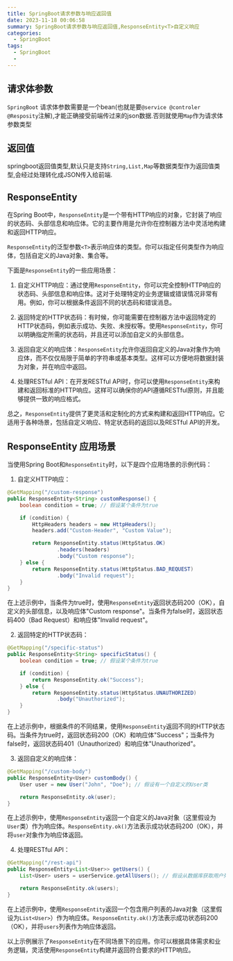 ```yaml
---
title: SpringBoot请求参数与响应返回值
date: 2023-11-18 00:06:58
summary: SpringBoot请求参数与响应返回值,ResponseEntity<T>自定义响应 
categories:
  - SpringBoot
tags:
  - SpringBoot
  - 
---
```

## 请求体参数
`SpringBoot` 请求体参数需要是一个bean(也就是要`@service @controler @Resposity`注解),才能正确接受前端传过来的json数据.否则就使用`Map`作为请求体参数类型

## 返回值
springboot返回值类型,默认只是支持`String,List,Map`等数据类型作为返回值类型,会经过处理转化成JSON传入给前端.

## ResponseEntity<T>   
在Spring Boot中，`ResponseEntity`是一个带有HTTP响应的对象，它封装了响应的状态码、头部信息和响应体。它的主要作用是允许你在控制器方法中灵活地构建和返回HTTP响应。

`ResponseEntity`的泛型参数`<T>`表示响应体的类型。你可以指定任何类型作为响应体，包括自定义的Java对象、集合等。

下面是`ResponseEntity`的一些应用场景：

1. 自定义HTTP响应：通过使用`ResponseEntity`，你可以完全控制HTTP响应的状态码、头部信息和响应体。这对于处理特定的业务逻辑或错误情况非常有用。例如，你可以根据条件返回不同的状态码和错误消息。

2. 返回特定的HTTP状态码：有时候，你可能需要在控制器方法中返回特定的HTTP状态码，例如表示成功、失败、未授权等。使用`ResponseEntity`，你可以明确指定所需的状态码，并且还可以添加自定义的头部信息。

3. 返回自定义的响应体：`ResponseEntity`允许你返回自定义的Java对象作为响应体，而不仅仅局限于简单的字符串或基本类型。这样可以方便地将数据封装为对象，并在响应中返回。

4. 处理RESTful API：在开发RESTful API时，你可以使用`ResponseEntity`来构建和返回标准的HTTP响应。这样可以确保你的API遵循RESTful原则，并且能够提供一致的响应格式。

总之，`ResponseEntity`提供了更灵活和定制化的方式来构建和返回HTTP响应。它适用于各种场景，包括自定义响应、特定状态码的返回以及RESTful API的开发。


##  ResponseEntity<T> 应用场景

当使用Spring Boot和`ResponseEntity`时，以下是四个应用场景的示例代码：

1. 自定义HTTP响应：
```java
@GetMapping("/custom-response")
public ResponseEntity<String> customResponse() {
    boolean condition = true; // 假设某个条件为true

    if (condition) {
        HttpHeaders headers = new HttpHeaders();
        headers.add("Custom-Header", "Custom Value");

        return ResponseEntity.status(HttpStatus.OK)
                .headers(headers)
                .body("Custom response");
    } else {
        return ResponseEntity.status(HttpStatus.BAD_REQUEST)
                .body("Invalid request");
    }
}
```

在上述示例中，当条件为true时，使用`ResponseEntity`返回状态码200（OK），自定义的头部信息，以及响应体"Custom response"。当条件为false时，返回状态码400（Bad Request）和响应体"Invalid request"。

2. 返回特定的HTTP状态码：
```java
@GetMapping("/specific-status")
public ResponseEntity<String> specificStatus() {
    boolean condition = true; // 假设某个条件为true

    if (condition) {
        return ResponseEntity.ok("Success");
    } else {
        return ResponseEntity.status(HttpStatus.UNAUTHORIZED)
                .body("Unauthorized");
    }
}
```

在上述示例中，根据条件的不同结果，使用`ResponseEntity`返回不同的HTTP状态码。当条件为true时，返回状态码200（OK）和响应体"Success"；当条件为false时，返回状态码401（Unauthorized）和响应体"Unauthorized"。

3. 返回自定义的响应体：
```java
@GetMapping("/custom-body")
public ResponseEntity<User> customBody() {
    User user = new User("John", "Doe"); // 假设有一个自定义的User类

    return ResponseEntity.ok(user);
}
```

在上述示例中，使用`ResponseEntity`返回一个自定义的Java对象（这里假设为`User`类）作为响应体。`ResponseEntity.ok()`方法表示成功状态码200（OK），并将`user`对象作为响应体返回。

4. 处理RESTful API：
```java
@GetMapping("/rest-api")
public ResponseEntity<List<User>> getUsers() {
    List<User> users = userService.getAllUsers(); // 假设从数据库获取用户列表

    return ResponseEntity.ok(users);
}
```

在上述示例中，使用`ResponseEntity`返回一个包含用户列表的Java对象（这里假设为`List<User>`）作为响应体。`ResponseEntity.ok()`方法表示成功状态码200（OK），并将`users`列表作为响应体返回。

以上示例展示了`ResponseEntity`在不同场景下的应用。你可以根据具体需求和业务逻辑，灵活使用`ResponseEntity`构建并返回符合要求的HTTP响应。
